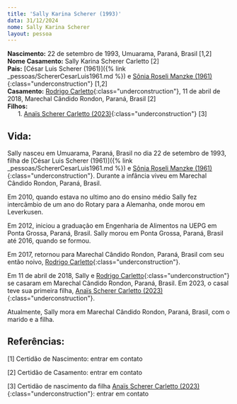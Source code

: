 ```yaml
---
title: 'Sally Karina Scherer (1993)'
data: 31/12/2024
nome: Sally Karina Scherer
layout: pessoa
---
```


**Nascimento:** 22 de setembro de 1993, Umuarama, Paraná, Brasil [1,2]<br/>
**Nome Casamento:** Sally Karina Scherer Carletto [2]<br/>
**Pais:** [César Luis Scherer (1961)]({% link _pessoas/SchererCesarLuis1961.md %}) e [Sônia Roseli Manzke (1961)](){:class="underconstruction"} [1,2]<br/>
**Casamento:** [Rodrigo Carletto](){:class="underconstruction"},  11 de abril de 2018, Marechal Cândido Rondon, Paraná, Brasil [2]<br/>
**Filhos:**<br/>
&nbsp;&nbsp;&nbsp;&nbsp;&nbsp;&nbsp;1. [Anaïs Scherer Carletto (2023)](){:class="underconstruction"} [3]<br/>

## Vida:
Sally nasceu em Umuarama, Paraná, Brasil no dia 22 de setembro de 1993, filha de [César Luis Scherer (1961)]({% link _pessoas/SchererCesarLuis1961.md %}) e [Sônia Roseli Manzke (1961)](){:class="underconstruction"}. Durante a infância viveu em Marechal Cândido Rondon, Paraná, Brasil. 

Em 2010, quando estava no ultimo ano do ensino médio Sally fez intercâmbio de um ano do Rotary para a Alemanha, onde morou em Leverkusen.

Em 2012, iniciou a graduação em Engenharia de Alimentos na UEPG em Ponta Grossa, Paraná, Brasil. Sally morou em Ponta Grossa, Paraná, Brasil até 2016, quando se formou. 

Em 2017, retornou para Marechal Cândido Rondon, Paraná, Brasil com seu então noivo, [Rodrigo Carletto](){:class="underconstruction"}.

Em 11 de abril de 2018, Sally e [Rodrigo Carletto](){:class="underconstruction"} se casaram em Marechal Cândido Rondon, Paraná, Brasil. Em 2023, o casal teve sua primeira filha, [Anaïs Scherer Carletto (2023)](){:class="underconstruction"}.

Atualmente, Sally mora em Marechal Cândido Rondon, Paraná, Brasil, com o marido e a filha.


## Referências:

[1] Certidão de Nascimento: entrar em contato

[2] Certidão de Casamento: entrar em contato

[3] Certidão de nascimento da filha [Anaïs Scherer Carletto (2023)](){:class="underconstruction"}: entrar em contato

